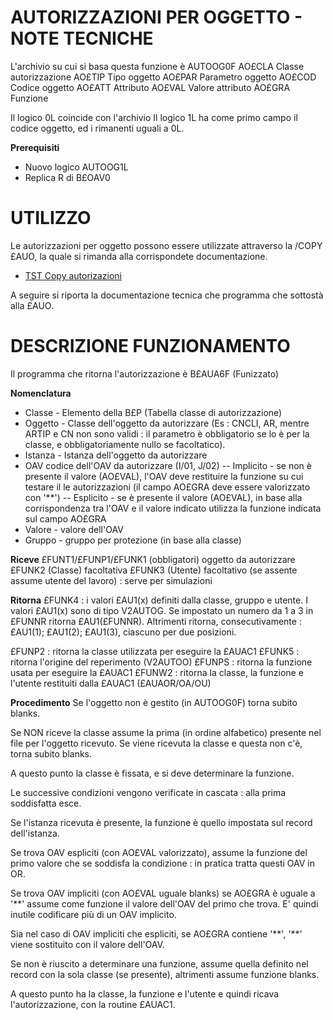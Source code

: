# AUTORIZZAZIONI PER OGGETTO - NOTE TECNICHE

L'archivio su cui si basa questa funzione è AUTOOG0F
AO£CLA     Classe autorizzazione
AO£TIP     Tipo oggetto
AO£PAR     Parametro oggetto
AO£COD     Codice oggetto
AO£ATT     Attributo
AO£VAL     Valore attributo
AO£GRA     Funzione

Il logico 0L coincide con l'archivio
Il logico 1L ha come primo campo il codice oggetto, ed i rimanenti uguali a 0L.


**Prerequisiti**
- Nuovo logico AUTOOG1L
- Replica R di B£OAV0



# UTILIZZO

Le autorizzazioni per oggetto possono essere utilizzate attraverso la /COPY £AUO, la quale si rimanda alla corrispondete documentazione.

- [TST Copy autorizazioni](Sorgenti/DOC/OJ/PGM/TSTAUO)

A seguire si riporta la documentazione tecnica che programma che sottostà alla £AUO.

# DESCRIZIONE FUNZIONAMENTO
Il programma che ritorna l'autorizzazione è B£AUA6F (Funizzato)

**Nomenclatura**
- Classe - Elemento della B£P (Tabella classe di autorizzazione)
- Oggetto - Classe dell'oggetto da autorizzare (Es :  CNCLI, AR, mentre ARTIP e CN non sono validi :  il parametro è obbligatorio se lo è per la classe, e obbligatoriamente nullo se facoltatico).
- Istanza - Istanza dell'oggetto da autorizzare
- OAV  codice dell'OAV da autorizzare (I/01, J/02)
-- Implicito - se non è presente il valore (AO£VAL),  l'OAV deve restituire la funzione su cui testare il le autorizzazioni (il campo AO£GRA deve essere valorizzato con '\*\*')
-- Esplicito - se è presente il valore (AO£VAL), in base alla corrispondenza tra l'OAV e il valore indicato utilizza la funzione indicata sul campo AO£GRA
- Valore - valore dell'OAV
- Gruppo - gruppo per protezione (in base alla classe)

**Riceve**
£FUNT1/£FUNP1/£FUNK1
(obbligatori) oggetto da autorizzare
£FUNK2 (Classe) facoltativa
£FUNK3 (Utente) facoltativo (se assente assume utente del lavoro) :  serve per simulazioni

**Ritorna**
£FUNK4  :  i valori £AU1(x) definiti dalla classe, gruppo e utente.
I valori £AU1(x) sono di tipo V2AUTOG.
Se impostato un numero da 1 a 3 in £FUNNR ritorna £AU1(£FUNNR).
Altrimenti ritorna, consecutivamente :  £AU1(1); £AU1(2); £AU1(3), ciascuno per due posizioni.

£FUNP2  :  ritorna la classe utilizzata per eseguire la £AUAC1
£FUNK5  :  ritorna l'origine del reperimento (V2AUTOO)
£FUNPS  :  ritorna la funzione usata per eseguire la £AUAC1
£FUNW2  :  ritorna la classe, la funzione e l'utente restituiti dalla £AUAC1 (£AUAOR/OA/OU)

**Procedimento**
Se l'oggetto non è gestito (in AUTOOG0F) torna subito blanks.

Se NON riceve la classe assume la prima (in ordine alfabetico) presente nel file per l'oggetto ricevuto.
Se viene ricevuta la classe e questa non c'è, torna subito blanks.

A questo punto la classe è fissata, e si deve determinare la funzione.

Le successive condizioni vengono verificate in cascata :  alla prima soddisfatta esce.

Se l'istanza ricevuta è presente, la funzione è quello impostata sul record dell'istanza.

Se trova OAV espliciti (con AO£VAL valorizzato), assume la funzione del primo valore che se soddisfa la condizione :  in pratica tratta questi OAV in OR.

Se trova OAV impliciti  (con AO£VAL uguale blanks)  se AO£GRA  è uguale a '\*\*' assume come funzione il valore dell'OAV  del primo che trova. E' quindi inutile codificare più di un OAV implicito.

Sia nel caso di OAV impliciti che espliciti, se AO£GRA  contiene '\*\*', '\*\*' viene sostituito con il valore dell'OAV.

Se non è riuscito a determinare una funzione, assume quella definito nel record con la sola classe (se presente), altrimenti assume funzione blanks.

A questo punto ha la classe, la funzione e l'utente e quindi ricava l'autorizzazione, con la routine £AUAC1.










